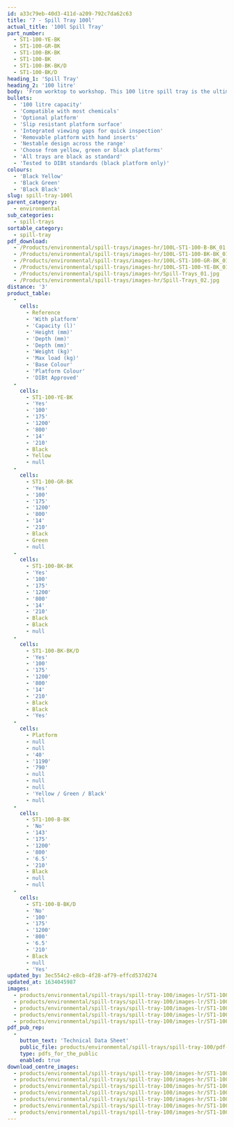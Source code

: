 ```yaml
---
id: a33c79eb-40d3-411d-a209-792c7da62c63
title: '7 - Spill Tray 100l'
actual_title: '100l Spill Tray'
part_number:
  - ST1-100-YE-BK
  - ST1-100-GR-BK
  - ST1-100-BK-BK
  - ST1-100-BK
  - ST1-100-BK-BK/D
  - ST1-100-BK/D
heading_1: 'Spill Tray'
heading_2: '100 litre'
body: 'From worktop to workshop. This 100 litre spill tray is the ultimate solution for containing spills when working with liquids or hazardous chemicals.'
bullets:
  - '100 litre capacity'
  - 'Compatible with most chemicals'
  - 'Optional platform'
  - 'Slip resistant platform surface'
  - 'Integrated viewing gaps for quick inspection'
  - 'Removable platform with hand inserts'
  - 'Nestable design across the range'
  - 'Choose from yellow, green or black platforms'
  - 'All trays are black as standard'
  - 'Tested to DIBt standards (black platform only)'
colours:
  - 'Black Yellow'
  - 'Black Green'
  - 'Black Black'
slug: spill-tray-100l
parent_category:
  - environmental
sub_categories:
  - spill-trays
sortable_category:
  - spill-tray
pdf_download:
  - /Products/environmental/spill-trays/images-hr/100L-ST1-100-B-BK_01.jpg
  - /Products/environmental/spill-trays/images-hr/100L-ST1-100-BK-BK_01.jpg
  - /Products/environmental/spill-trays/images-hr/100L-ST1-100-GR-BK_01.jpg
  - /Products/environmental/spill-trays/images-hr/100L-ST1-100-YE-BK_01.jpg
  - /Products/environmental/spill-trays/images-hr/Spill-Trays_01.jpg
  - /Products/environmental/spill-trays/images-hr/Spill-Trays_02.jpg
distance: '3'
product_table:
  -
    cells:
      - Reference
      - 'With platform'
      - 'Capacity (l)'
      - 'Height (mm)'
      - 'Depth (mm)'
      - 'Depth (mm)'
      - 'Weight (kg)'
      - 'Max load (kg)'
      - 'Base Colour'
      - 'Platform Colour'
      - 'DIBt Approved'
  -
    cells:
      - ST1-100-YE-BK
      - 'Yes'
      - '100'
      - '175'
      - '1200'
      - '800'
      - '14'
      - '210'
      - Black
      - Yellow
      - null
  -
    cells:
      - ST1-100-GR-BK
      - 'Yes'
      - '100'
      - '175'
      - '1200'
      - '800'
      - '14'
      - '210'
      - Black
      - Green
      - null
  -
    cells:
      - ST1-100-BK-BK
      - 'Yes'
      - '100'
      - '175'
      - '1200'
      - '800'
      - '14'
      - '210'
      - Black
      - Black
      - null
  -
    cells:
      - ST1-100-BK-BK/D
      - 'Yes'
      - '100'
      - '175'
      - '1200'
      - '800'
      - '14'
      - '210'
      - Black
      - Black
      - 'Yes'
  -
    cells:
      - Platform
      - null
      - null
      - '40'
      - '1190'
      - '790'
      - null
      - null
      - null
      - 'Yellow / Green / Black'
      - null
  -
    cells:
      - ST1-100-B-BK
      - 'No'
      - '143'
      - '175'
      - '1200'
      - '800'
      - '6.5'
      - '210'
      - Black
      - null
      - null
  -
    cells:
      - ST1-100-B-BK/D
      - 'No'
      - '100'
      - '175'
      - '1200'
      - '800'
      - '6.5'
      - '210'
      - Black
      - null
      - 'Yes'
updated_by: 3ec554c2-e8cb-4f28-af79-effcd537d274
updated_at: 1634045987
images:
  - products/environmental/spill-trays/spill-tray-100/images-lr/ST1-100_01.jpg
  - products/environmental/spill-trays/spill-tray-100/images-lr/ST1-100_04.jpg
  - products/environmental/spill-trays/spill-tray-100/images-lr/ST1-100_03.jpg
  - products/environmental/spill-trays/spill-tray-100/images-lr/ST1-100_02.jpg
  - products/environmental/spill-trays/spill-tray-100/images-lr/ST1-100_05.jpg
pdf_pub_rep:
  -
    button_text: 'Technical Data Sheet'
    public_file: products/environmental/spill-trays/spill-tray-100/pdf-lr/EV-Spill-Tray-(100L)-TD_EN.pdf
    type: pdfs_for_the_public
    enabled: true
download_centre_images:
  - products/environmental/spill-trays/spill-tray-100/images-hr/ST1-100-B-BK.jpg
  - products/environmental/spill-trays/spill-tray-100/images-hr/ST1-100-BK-BK.jpg
  - products/environmental/spill-trays/spill-tray-100/images-hr/ST1-100-GR-BK.jpg
  - products/environmental/spill-trays/spill-tray-100/images-hr/ST1-100-P-BK.jpg
  - products/environmental/spill-trays/spill-tray-100/images-hr/ST1-100-P-GR.jpg
  - products/environmental/spill-trays/spill-tray-100/images-hr/ST1-100-P-YE.jpg
  - products/environmental/spill-trays/spill-tray-100/images-hr/ST1-100-YE-BK.jpg
---
```


